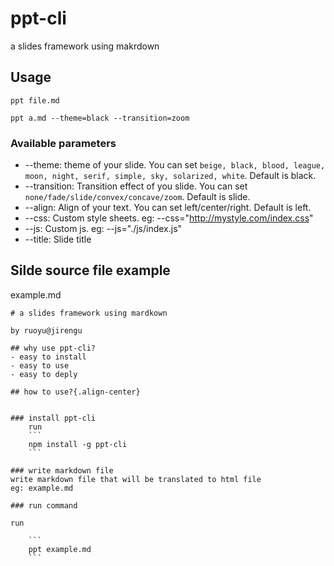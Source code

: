 # ppt-cli
a slides framework using makrdown

## Usage

```
ppt file.md 

ppt a.md --theme=black --transition=zoom

```

### Available parameters

- --theme: theme of your slide. You can set `beige, black, blood, league, moon, night, serif, simple, sky, solarized, white`.  Default is black.
- --transition: Transition effect of you slide. You can set `none/fade/slide/convex/concave/zoom`. Default is slide.
- --align: Align of your text. You can set  left/center/right. Default is left.
- --css: Custom style sheets. eg: --css="http://mystyle.com/index.css"
- --js: Custom js. eg: --js="./js/index.js"
- --title: Slide title

## Silde source file example

example.md

```
# a slides framework using mardkown

by ruoyu@jirengu

## why use ppt-cli?
- easy to install
- easy to use
- easy to deply

## how to use?{.align-center}


### install ppt-cli
	run
	```
	npm install -g ppt-cli
	```

### write markdown file
write markdown file that will be translated to html file
eg: example.md

### run command

run 

	```
	ppt example.md
	```


```








